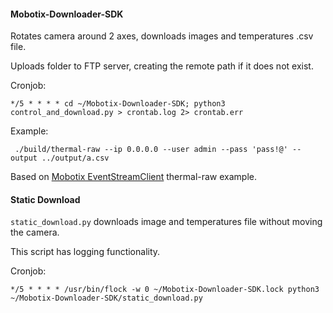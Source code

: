 #### Mobotix-Downloader-SDK

Rotates camera around 2 axes, downloads images and temperatures .csv file.

Uploads folder to FTP server, creating the remote path if it does not exist.

Cronjob:

```
*/5 * * * * cd ~/Mobotix-Downloader-SDK; python3 control_and_download.py > crontab.log 2> crontab.err
```
Example:

``` ./build/thermal-raw --ip 0.0.0.0 --user admin --pass 'pass!@' --output ../output/a.csv```

Based on [Mobotix EventStreamClient](https://developer.mobotix.com/) thermal-raw example.

#### Static Download
`static_download.py` downloads image and temperatures file without moving the camera.

This script has logging functionality.

Cronjob:
```
*/5 * * * * /usr/bin/flock -w 0 ~/Mobotix-Downloader-SDK.lock python3 ~/Mobotix-Downloader-SDK/static_download.py
```